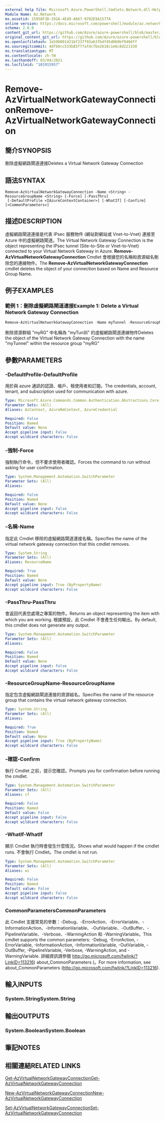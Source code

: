 ```yaml
---
external help file: Microsoft.Azure.PowerShell.Cmdlets.Network.dll-Help.xml
Module Name: Az.Network
ms.assetid: 15958F3D-291A-4E49-A667-9792E9A1577A
online version: https://docs.microsoft.com/powershell/module/az.network/remove-azvirtualnetworkgatewayconnection
schema: 2.0.0
content_git_url: https://github.com/Azure/azure-powershell/blob/master/src/Network/Network/help/Remove-AzVirtualNetworkGatewayConnection.md
original_content_git_url: https://github.com/Azure/azure-powershell/blob/master/src/Network/Network/help/Remove-AzVirtualNetworkGatewayConnection.md
ms.openlocfilehash: 3a598001421bf237f93a63fb4f45d069bf9404ff
ms.sourcegitcommit: 4dfb0cc533b83f77afdcfbe2618c1e6c8d221330
ms.translationtype: MT
ms.contentlocale: zh-TW
ms.lasthandoff: 03/04/2021
ms.locfileid: "101915957"
---
```

# <span data-ttu-id="7a06a-101">Remove-AzVirtualNetworkGatewayConnection</span><span class="sxs-lookup"><span data-stu-id="7a06a-101">Remove-AzVirtualNetworkGatewayConnection</span></span>

## <span data-ttu-id="7a06a-102">簡介</span><span class="sxs-lookup"><span data-stu-id="7a06a-102">SYNOPSIS</span></span>
<span data-ttu-id="7a06a-103">刪除虛擬網路閘道連接</span><span class="sxs-lookup"><span data-stu-id="7a06a-103">Deletes a Virtual Network Gateway Connection</span></span>

## <span data-ttu-id="7a06a-104">語法</span><span class="sxs-lookup"><span data-stu-id="7a06a-104">SYNTAX</span></span>

```
Remove-AzVirtualNetworkGatewayConnection -Name <String> -ResourceGroupName <String> [-Force] [-PassThru]
 [-DefaultProfile <IAzureContextContainer>] [-WhatIf] [-Confirm] [<CommonParameters>]
```

## <span data-ttu-id="7a06a-105">描述</span><span class="sxs-lookup"><span data-stu-id="7a06a-105">DESCRIPTION</span></span>
<span data-ttu-id="7a06a-106">虛擬網路閘道連接是代表 IPsec 服務物件 (網站對網站或 Vnet-to-Vnet) 連接至 Azure 中的虛擬網路閘道。</span><span class="sxs-lookup"><span data-stu-id="7a06a-106">The Virtual Network Gateway Connection is the object representing the IPsec tunnel (Site-to-Site or Vnet-to-Vnet) connected to your Virtual Network Gateway in Azure.</span></span>
<span data-ttu-id="7a06a-107">**Remove-AzVirtualNetworkGatewayConnection** Cmdlet 會根據您的名稱和資源組名刪除您的連線物件。</span><span class="sxs-lookup"><span data-stu-id="7a06a-107">The **Remove-AzVirtualNetworkGatewayConnection** cmdlet deletes the object of your connection based on Name and Resource Group Name.</span></span>

## <span data-ttu-id="7a06a-108">例子</span><span class="sxs-lookup"><span data-stu-id="7a06a-108">EXAMPLES</span></span>

### <span data-ttu-id="7a06a-109">範例 1：刪除虛擬網路閘道連接</span><span class="sxs-lookup"><span data-stu-id="7a06a-109">Example 1: Delete a Virtual Network Gateway Connection</span></span>
```powershell
Remove-AzVirtualNetworkGatewayConnection -Name myTunnel -ResourceGroupName myRG
```

<span data-ttu-id="7a06a-110">刪除資源群組 "myRG" 中名稱為 "myTun圳" 的虛擬網路閘道連線物件</span><span class="sxs-lookup"><span data-stu-id="7a06a-110">Deletes the object of the Virtual Network Gateway Connection with the name "myTunnel" within the resource group "myRG"</span></span>

## <span data-ttu-id="7a06a-111">參數</span><span class="sxs-lookup"><span data-stu-id="7a06a-111">PARAMETERS</span></span>

### <span data-ttu-id="7a06a-112">-DefaultProfile</span><span class="sxs-lookup"><span data-stu-id="7a06a-112">-DefaultProfile</span></span>
<span data-ttu-id="7a06a-113">用於與 azure 通訊的認證、帳戶、租使用者和訂閱。</span><span class="sxs-lookup"><span data-stu-id="7a06a-113">The credentials, account, tenant, and subscription used for communication with azure.</span></span>

```yaml
Type: Microsoft.Azure.Commands.Common.Authentication.Abstractions.Core.IAzureContextContainer
Parameter Sets: (All)
Aliases: AzContext, AzureRmContext, AzureCredential

Required: False
Position: Named
Default value: None
Accept pipeline input: False
Accept wildcard characters: False
```

### <span data-ttu-id="7a06a-114">-強制</span><span class="sxs-lookup"><span data-stu-id="7a06a-114">-Force</span></span>
<span data-ttu-id="7a06a-115">強制執行命令，但不要求使用者確認。</span><span class="sxs-lookup"><span data-stu-id="7a06a-115">Forces the command to run without asking for user confirmation.</span></span>

```yaml
Type: System.Management.Automation.SwitchParameter
Parameter Sets: (All)
Aliases:

Required: False
Position: Named
Default value: None
Accept pipeline input: False
Accept wildcard characters: False
```

### <span data-ttu-id="7a06a-116">-名稱</span><span class="sxs-lookup"><span data-stu-id="7a06a-116">-Name</span></span>
<span data-ttu-id="7a06a-117">指定此 Cmdlet 移除的虛擬網路閘道連接名稱。</span><span class="sxs-lookup"><span data-stu-id="7a06a-117">Specifies the name of the virtual network gateway connection that this cmdlet removes.</span></span>

```yaml
Type: System.String
Parameter Sets: (All)
Aliases: ResourceName

Required: True
Position: Named
Default value: None
Accept pipeline input: True (ByPropertyName)
Accept wildcard characters: False
```

### <span data-ttu-id="7a06a-118">-PassThru</span><span class="sxs-lookup"><span data-stu-id="7a06a-118">-PassThru</span></span>
<span data-ttu-id="7a06a-119">會返回代表您處理之專案的物件。</span><span class="sxs-lookup"><span data-stu-id="7a06a-119">Returns an object representing the item with which you are working.</span></span>
<span data-ttu-id="7a06a-120">根據預設，此 Cmdlet 不會產生任何輸出。</span><span class="sxs-lookup"><span data-stu-id="7a06a-120">By default, this cmdlet does not generate any output.</span></span>

```yaml
Type: System.Management.Automation.SwitchParameter
Parameter Sets: (All)
Aliases:

Required: False
Position: Named
Default value: None
Accept pipeline input: False
Accept wildcard characters: False
```

### <span data-ttu-id="7a06a-121">-ResourceGroupName</span><span class="sxs-lookup"><span data-stu-id="7a06a-121">-ResourceGroupName</span></span>
<span data-ttu-id="7a06a-122">指定包含虛擬網路閘道連接的資源組名。</span><span class="sxs-lookup"><span data-stu-id="7a06a-122">Specifies the name of the resource group that contains the virtual network gateway connection.</span></span>

```yaml
Type: System.String
Parameter Sets: (All)
Aliases:

Required: True
Position: Named
Default value: None
Accept pipeline input: True (ByPropertyName)
Accept wildcard characters: False
```

### <span data-ttu-id="7a06a-123">-確認</span><span class="sxs-lookup"><span data-stu-id="7a06a-123">-Confirm</span></span>
<span data-ttu-id="7a06a-124">執行 Cmdlet 之前，提示您確認。</span><span class="sxs-lookup"><span data-stu-id="7a06a-124">Prompts you for confirmation before running the cmdlet.</span></span>

```yaml
Type: System.Management.Automation.SwitchParameter
Parameter Sets: (All)
Aliases: cf

Required: False
Position: Named
Default value: False
Accept pipeline input: False
Accept wildcard characters: False
```

### <span data-ttu-id="7a06a-125">-WhatIf</span><span class="sxs-lookup"><span data-stu-id="7a06a-125">-WhatIf</span></span>
<span data-ttu-id="7a06a-126">顯示 Cmdlet 執行時會發生什麼情況。</span><span class="sxs-lookup"><span data-stu-id="7a06a-126">Shows what would happen if the cmdlet runs.</span></span>
<span data-ttu-id="7a06a-127">不會執行 Cmdlet。</span><span class="sxs-lookup"><span data-stu-id="7a06a-127">The cmdlet is not run.</span></span>

```yaml
Type: System.Management.Automation.SwitchParameter
Parameter Sets: (All)
Aliases: wi

Required: False
Position: Named
Default value: False
Accept pipeline input: False
Accept wildcard characters: False
```

### <span data-ttu-id="7a06a-128">CommonParameters</span><span class="sxs-lookup"><span data-stu-id="7a06a-128">CommonParameters</span></span>
<span data-ttu-id="7a06a-129">此 Cmdlet 支援常見的參數：-Debug、-ErrorAction、-ErrorVariable、-InformationAction、-InformationVariable、-OutVariable、-OutBuffer、-PipelineVariable、-Verbose、-WarningAction 和 -WarningVariable。</span><span class="sxs-lookup"><span data-stu-id="7a06a-129">This cmdlet supports the common parameters: -Debug, -ErrorAction, -ErrorVariable, -InformationAction, -InformationVariable, -OutVariable, -OutBuffer, -PipelineVariable, -Verbose, -WarningAction, and -WarningVariable.</span></span> <span data-ttu-id="7a06a-130">詳細資訊請參閱 http://go.microsoft.com/fwlink/?LinkID=113216) about_CommonParameters (。</span><span class="sxs-lookup"><span data-stu-id="7a06a-130">For more information, see about_CommonParameters (http://go.microsoft.com/fwlink/?LinkID=113216).</span></span>

## <span data-ttu-id="7a06a-131">輸入</span><span class="sxs-lookup"><span data-stu-id="7a06a-131">INPUTS</span></span>

### <span data-ttu-id="7a06a-132">System.String</span><span class="sxs-lookup"><span data-stu-id="7a06a-132">System.String</span></span>

## <span data-ttu-id="7a06a-133">輸出</span><span class="sxs-lookup"><span data-stu-id="7a06a-133">OUTPUTS</span></span>

### <span data-ttu-id="7a06a-134">System.Boolean</span><span class="sxs-lookup"><span data-stu-id="7a06a-134">System.Boolean</span></span>

## <span data-ttu-id="7a06a-135">筆記</span><span class="sxs-lookup"><span data-stu-id="7a06a-135">NOTES</span></span>

## <span data-ttu-id="7a06a-136">相關連結</span><span class="sxs-lookup"><span data-stu-id="7a06a-136">RELATED LINKS</span></span>

[<span data-ttu-id="7a06a-137">Get-AzVirtualNetworkGatewayConnection</span><span class="sxs-lookup"><span data-stu-id="7a06a-137">Get-AzVirtualNetworkGatewayConnection</span></span>](./Get-AzVirtualNetworkGatewayConnection.md)

[<span data-ttu-id="7a06a-138">New-AzVirtualNetworkGatewayConnection</span><span class="sxs-lookup"><span data-stu-id="7a06a-138">New-AzVirtualNetworkGatewayConnection</span></span>](./New-AzVirtualNetworkGatewayConnection.md)

[<span data-ttu-id="7a06a-139">Set-AzVirtualNetworkGatewayConnection</span><span class="sxs-lookup"><span data-stu-id="7a06a-139">Set-AzVirtualNetworkGatewayConnection</span></span>](./Set-AzVirtualNetworkGatewayConnection.md)
